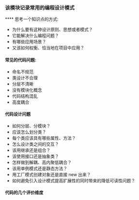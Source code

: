 ### 该模块记录常用的编程设计模式

**** 思考一个知识点的方式:

- 为什么要有这种设计原则、思想或者模式？
- 它能解决什么编程问题？
- 有哪些应用场景？
- 又该如何权衡、恰当地在项目中应用？

#### 常见的代码问题:

- 命名不规范
- 类设计不合理
- 分层不清晰
- 没有模块化概念
- 代码结构混乱
- 高度耦合

#### 代码设计问题

- 如何分层、分模块？
- 应该怎么划分类？
- 每个类应该具有哪些属性、方法？
- 怎么设计类之间的交互？
- 该用继承还是组合？
- 该使用接口还是抽象类？
- 怎样做到解耦、高内聚低耦合？
- 该用单例模式还是静态方法？
- 用工厂模式创建对象还是直接 new 出来？
- 如何避免引入设计模式提高扩展性的同时带来的降低可读性问题？


#### 代码的几个评价维度

